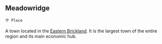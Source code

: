 ## Meadowridge

`🪧 Place`

A town located in the [Eastern Brickland](<https://zeithalt.github.io/r/brickland_fortress.html>). It is the largest town of the entire region and its main economic hub.

<!---
keywords: brickland
aliases: 
-->
